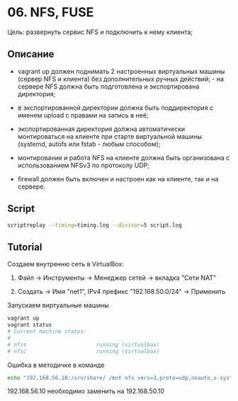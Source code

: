 # 06. NFS, FUSE


Цель: развернуть сервис NFS и подключить к нему клиента;

## Описание

 * vagrant up должен поднимать 2 настроенных виртуальных машины (сервер NFS и клиента) без дополнительных ручных действий; - на сервере NFS должна быть подготовлена и экспортирована директория;

* в экспортированной директории должна быть поддиректория с именем upload с правами на запись в неё;

* экспортированная директория должна автоматически монтироваться на клиенте при старте виртуальной машины (systemd, autofs или fstab - любым способом);

* монтирование и работа NFS на клиенте должна быть организована с использованием NFSv3 по протоколу UDP;

* firewall должен быть включен и настроен как на клиенте, так и на сервере.


## Script

```bash
scriptreplay --timing=timing.log --divisor=5 script.log
```

## Tutorial

Создаем внутренню сеть в VirtualBox:

1) Файл -> Инструменты -> Meнеджер сетей -> вкладка "Сети NAT"

2) Создать -> Имя "net1", IPv4 префикс "192.168.50.0/24" -> Применить


Запускаем виртуальные машины

```bash
vagrant up
vagrant status
# Current machine states:
#
# nfss                      running (virtualbox)
# nfsc                      running (virtualbox)
```

Ошибка в методичке в команде
```bash
echo "192.168.56.10:/srv/share/ /mnt nfs vers=3,proto=udp,noauto,x-systemd.automount 0 0" >> /etc/fstab
```
192.168.56.10 необходимо заменить на 192.168.50.10
